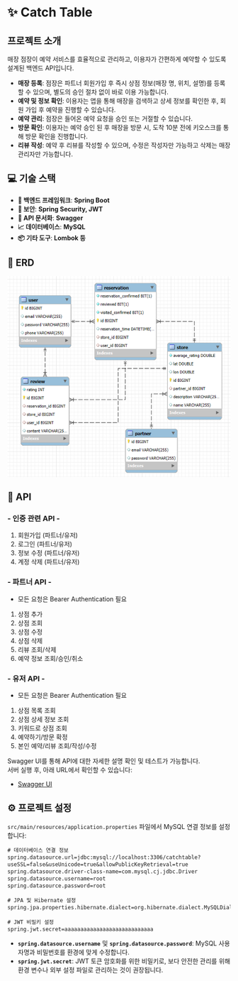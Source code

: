 # ✨ Catch Table

## **프로젝트 소개**
매장 점장이 예약 서비스를 효율적으로 관리하고, 이용자가 간편하게 예약할 수 있도록 설계된 백엔드 API입니다.

- **매장 등록**: 점장은 파트너 회원가입 후 즉시 상점 정보(매장 명, 위치, 설명)를 등록할 수 있으며, 별도의 승인 절차 없이 바로 이용 가능합니다.
- **예약 및 정보 확인**: 이용자는 앱을 통해 매장을 검색하고 상세 정보를 확인한 후, 회원 가입 후 예약을 진행할 수 있습니다.
- **예약 관리**: 점장은 들어온 예약 요청을 승인 또는 거절할 수 있습니다.
- **방문 확인**: 이용자는 예약 승인 된 후 매장을 방문 시, 도착 10분 전에 키오스크를 통해 방문 확인을 진행합니다.
- **리뷰 작성**: 예약 후 리뷰를 작성할 수 있으며, 수정은 작성자만 가능하고 삭제는 매장 관리자만 가능합니다.


## **💻 기술 스택**
- **🔧 백엔드 프레임워크**: **Spring Boot**
- **🔐 보안**: **Spring Security, JWT**
- **📄 API 문서화**: **Swagger**
- **📈 데이터베이스**: **MySQL**
- **📦 기타 도구**: **Lombok 등**


## **📃 ERD**
![ERD](erd.png)

## **📌 API**

### - 인증 관련 API - ###
1. 회원가입 (파트너/유저)
2. 로그인 (파트너/유저)
3. 정보 수정 (파트너/유저)
4. 계정 삭제 (파트너/유저)

### - 파트너 API - ###
* 모든 요청은 Bearer Authentication 필요
1. 상점 추가
2. 상점 조회
3. 상점 수정
4. 상점 삭제
5. 리뷰 조회/삭제
6. 예약 정보 조회/승인/취소

### - 유저 API - ###
* 모든 요청은 Bearer Authentication 필요
1. 상점 목록 조회
2. 상점 상세 정보 조회
3. 키워드로 상점 조회
4. 예약하기/방문 확정
5. 본인 예약/리뷰 조회/작성/수정

Swagger UI를 통해 API에 대한 자세한 설명 확인 및 테스트가 가능합니다.  
서버 실행 후, 아래 URL에서 확인할 수 있습니다:
- [Swagger UI](http://localhost:8080/swagger-ui.html)

## **⚙️ 프로젝트 설정**

`src/main/resources/application.properties` 파일에서 MySQL 연결 정보를 설정합니다:

```properties
# 데이터베이스 연결 정보
spring.datasource.url=jdbc:mysql://localhost:3306/catchtable?useSSL=false&useUnicode=true&allowPublicKeyRetrieval=true
spring.datasource.driver-class-name=com.mysql.cj.jdbc.Driver
spring.datasource.username=root
spring.datasource.password=root

# JPA 및 Hibernate 설정
spring.jpa.properties.hibernate.dialect=org.hibernate.dialect.MySQLDialect

# JWT 비밀키 설정
spring.jwt.secret=aaaaaaaaaaaaaaaaaaaaaaaaaaaa
```

- **`spring.datasource.username`** 및 **`spring.datasource.password`**: MySQL 사용자명과 비밀번호를 환경에 맞게 수정합니다.
- **`spring.jwt.secret`**: JWT 토큰 암호화를 위한 비밀키로, 보다 안전한 관리를 위해 환경 변수나 외부 설정 파일로 관리하는 것이 권장됩니다.
